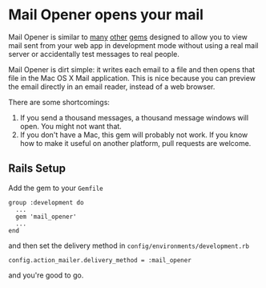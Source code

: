 # Mail Opener opens your mail

Mail Opener is similar to [many][1] [other][2] [gems][3] designed to allow you
to view mail sent from your web app in development mode without using a real
mail server or accidentally test messages to real people.

[1]: http://github.com/ryanb/letter_opener
[2]: http://mailcatcher.me
[3]: https://github.com/basecamp/mail_view

Mail Opener is dirt simple: it writes each email to a file and then opens that
file in the Mac OS X Mail application. This is nice because you can preview the
email directly in an email reader, instead of a web browser.

There are some shortcomings:

1. If you send a thousand messages, a thousand message windows will open. You
   might not want that.
2. If you don't have a Mac, this gem will probably not work. If you know how to
   make it useful on another platform, pull requests are welcome.

## Rails Setup

Add the gem to your `Gemfile`

    group :development do
      ...
      gem 'mail_opener'
      ...
    end

and then set the delivery method in `config/environments/development.rb`

    config.action_mailer.delivery_method = :mail_opener

and you're good to go.
